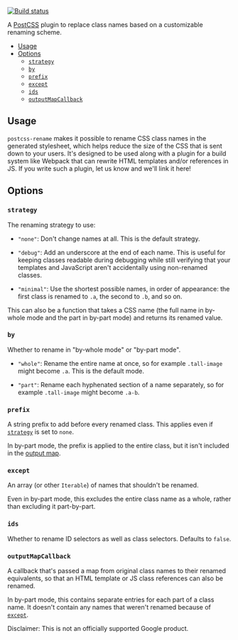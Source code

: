 [![Build status](https://travis-ci.org/google/postcss-rename.svg?branch=master)](https://travis-ci.org/google/postcss-rename)

A [PostCSS](https://github.com/postcss/postcss) plugin to replace class names
based on a customizable renaming scheme.

* [Usage](#usage)
* [Options](#options)
  * [`strategy`](#strategy)
  * [`by`](#by)
  * [`prefix`](#prefix)
  * [`except`](#except)
  * [`ids`](#ids)
  * [`outputMapCallback`](#outputMapCallback)

## Usage

`postcss-rename` makes it possible to rename CSS class names in the generated
stylesheet, which helps reduce the size of the CSS that is sent down to your
users. It's designed to be used along with a plugin for a build system like
Webpack that can rewrite HTML templates and/or references in JS. If you write
such a plugin, let us know and we'll link it here!

## Options

### `strategy`

The renaming strategy to use:

* `"none"`: Don't change names at all. This is the default strategy.

* `"debug"`: Add an underscore at the end of each name. This is useful for
  keeping classes readable during debugging while still verifying that your
  templates and JavaScript aren't accidentally using non-renamed classes.

* `"minimal"`: Use the shortest possible names, in order of appearance: the
  first class is renamed to `.a`, the second to `.b`, and so on.

This can also be a function that takes a CSS name (the full name in by-whole
mode and the part in by-part mode) and returns its renamed value.

### `by`

Whether to rename in "by-whole mode" or "by-part mode".

* `"whole"`: Rename the entire name at once, so for example `.tall-image` might
  become `.a`. This is the default mode.

* `"part"`: Rename each hyphenated section of a name separately, so for example
  `.tall-image` might become `.a-b`.

### `prefix`

A string prefix to add before every renamed class. This applies even if
[`strategy`](#strategy) is set to `none`.

In by-part mode, the prefix is applied to the entire class, but it isn't
included in the [output map](#outputMapCallback).

### `except`

An array (or other `Iterable`) of names that shouldn't be renamed.

Even in by-part mode, this excludes the entire class name as a whole, rather
than excluding it part-by-part.

### `ids`

Whether to rename ID selectors as well as class selectors. Defaults to `false`.

### `outputMapCallback`

A callback that's passed a map from original class names to their renamed
equivalents, so that an HTML template or JS class references can also be
renamed.

In by-part mode, this contains separate entries for each part of a class name.
It doesn't contain any names that weren't renamed because of
[`except`](#except).

Disclaimer: This is not an officially supported Google product.
